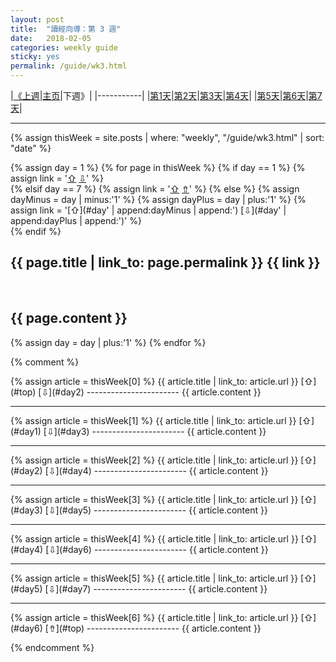 ```yaml
---
layout: post
title:  "讀經向導：第 3 週"
date:   2018-02-05
categories: weekly guide
sticky: yes
permalink: /guide/wk3.html
---
```


<div id="top"></div>

|[《上週](wk2.html)|[主页](/)|下週》|
|-----------|
|[第1天](#day1)|[第2天](#day2)|[第3天](#day3)|[第4天](#day4)|
|[第5天](#day5)|[第6天](#day6)|[第7天](#day7)|

---

{% assign thisWeek = site.posts | where: "weekly", "/guide/wk3.html" | sort: "date" %}


{% assign day = 1 %}
{% for page in thisWeek %}
  {% if day == 1 %}
    {% assign link = '[&#8679;](#top) [&#8681;](#day2)' %}    
  {% elsif day == 7 %}
    {% assign link = '[&#8679;](#day6) [&#8686;](#top)' %}
  {% else %}
    {% assign dayMinus = day | minus:'1' %}
    {% assign dayPlus = day | plus:'1' %}
    {% assign link = '[&#8679;](#day' | append:dayMinus | append:') [&#8681;](#day' | append:dayPlus | append:')' %}    
  {% endif %}
  
<div id='{{ 'day' | append: day }}'></div>
<h2>{{ page.title | link_to: page.permalink }} {{ link }} </h2>  

{{ page.content }}
---

  {% assign day = day | plus:'1' %}
{% endfor %}

{% comment %}
<div id="day1"></div>
{% assign article = thisWeek[0] %}
{{ article.title | link_to: article.url }} [&#8679;](#top) [&#8681;](#day2)
-----------------------
{{ article.content }}

---

<div id="day2"></div>
{% assign article = thisWeek[1] %}
{{ article.title | link_to: article.url }} [&#8679;](#day1) [&#8681;](#day3)
-----------------------
{{ article.content }}

---

<div id="day3"></div>
{% assign article = thisWeek[2] %}
{{ article.title | link_to: article.url }} [&#8679;](#day2) [&#8681;](#day4)
-----------------------
{{ article.content }}

---

<div id="day4"></div>
{% assign article = thisWeek[3] %}
{{ article.title | link_to: article.url }} [&#8679;](#day3) [&#8681;](#day5)
-----------------------
{{ article.content }}

---

<div id="day5"></div>
{% assign article = thisWeek[4] %}
{{ article.title | link_to: article.url }} [&#8679;](#day4) [&#8681;](#day6)
-----------------------
{{ article.content }}

---

<div id="day6"></div>
{% assign article = thisWeek[5] %}
{{ article.title | link_to: article.url }} [&#8679;](#day5) [&#8681;](#day7)
-----------------------
{{ article.content }}

---

<div id="day7"></div>
{% assign article = thisWeek[6] %}
{{ article.title | link_to: article.url }} [&#8679;](#day6) [&#8686;](#top)
-----------------------
{{ article.content }}

{% endcomment %}
